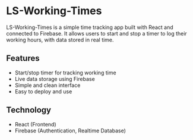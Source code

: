 # LS-Working-Times

LS-Working-Times is a simple time tracking app built with React and connected to Firebase. It allows users to start and stop a timer to log their working hours, with data stored in real time.

## Features

- Start/stop timer for tracking working time
- Live data storage using Firebase
- Simple and clean interface
- Easy to deploy and use

## Technology

- React (Frontend)
- Firebase (Authentication, Realtime Database)
